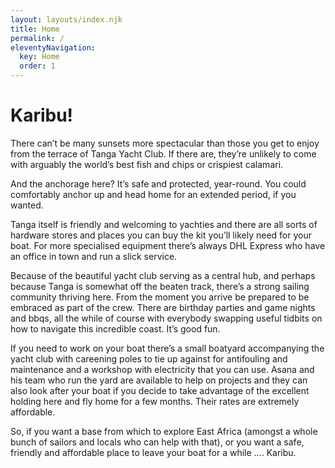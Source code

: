 ```yaml
---
layout: layouts/index.njk
title: Home
permalink: /
eleventyNavigation:
  key: Home
  order: 1
---
```

# Karibu!

There can’t be many sunsets more spectacular than those you get to enjoy from the terrace of Tanga Yacht Club.  If there are, they’re unlikely to come with arguably the world’s best fish and chips or crispiest calamari.

And the anchorage here?  It’s safe and protected, year-round.  You could comfortably anchor up and head home for an extended period, if you wanted.

Tanga itself is friendly and welcoming to yachties and there are all sorts of hardware stores and places you can buy the kit you’ll likely need for your boat.  For more specialised equipment there’s always DHL Express who have an office in town and run a slick service. 

Because of the beautiful yacht club serving as a central hub, and perhaps because Tanga is somewhat off the beaten track, there’s a strong sailing community thriving here.  From the moment you arrive be prepared to be embraced as part of the crew.  There are birthday parties and game nights and bbqs, all the while of course with everybody swapping useful tidbits on how to navigate this incredible coast.  It’s good fun.

If you need to work on your boat there’s a small boatyard accompanying the yacht club with careening poles to tie up against for antifouling and maintenance and a workshop with electricity that you can use.  Asana and his team who run the yard are available to help on projects and they can also look after your boat if you decide to take advantage of the excellent holding here and fly home for a few months.  Their rates are extremely affordable.

So, if you want a base from which to explore East Africa (amongst a whole bunch of sailors and locals who can help with that), or you want a safe, friendly and affordable place to leave your boat for a while …. Karibu.